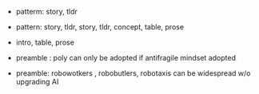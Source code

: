 - patterm: story, tldr
- pattern: story, tldr, story, tldr, concept, table, prose
- intro, table, prose

- preamble : poly can only be adopted if antifragile mindset adopted

- preamble: robowotkers , robobutlers, robotaxis can be widespread w/o upgrading AI
